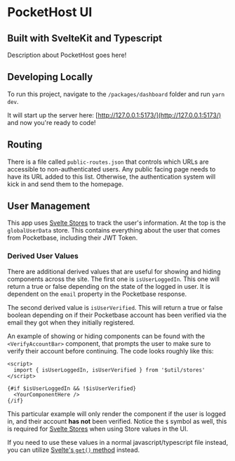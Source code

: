 # PocketHost UI

## Built with SvelteKit and Typescript

Description about PocketHost goes here!

## Developing Locally

To run this project, navigate to the `/packages/dashboard` folder and run `yarn dev`.

It will start up the server here: [http://127.0.0.1:5173/](http://127.0.0.1:5173/) and now you're ready to code!

## Routing

There is a file called `public-routes.json` that controls which URLs are accessible to non-authenticated users. Any public facing page needs to have its URL added to this list. Otherwise, the authentication system will kick in and send them to the homepage.

## User Management

This app uses [Svelte Stores](https://svelte.dev/docs#run-time-svelte-store) to track the user's information. At the top is the `globalUserData` store. This contains everything about the user that comes from Pocketbase, including their JWT Token.

### Derived User Values

There are additional derived values that are useful for showing and hiding components across the site. The first one is `isUserLoggedIn`. This one will return a true or false depending on the state of the logged in user. It is dependent on the `email` property in the Pocketbase response.

The second derived value is `isUserVerified`. This will return a true or false boolean depending on if their Pocketbase account has been verified via the email they got when they initially registered.

An example of showing or hiding components can be found with the `<VerifyAccountBar>` component, that prompts the user to make sure to verify their account before continuing. The code looks roughly like this:

```svelte
<script>
  import { isUserLoggedIn, isUserVerified } from '$util/stores'
</script>

{#if $isUserLoggedIn && !$isUserVerified}
  <YourComponentHere />
{/if}
```

This particular example will only render the component if the user is logged in, and their account **has not** been verified. Notice the `$` symbol as well, this is required for [Svelte Stores](https://svelte.dev/docs#run-time-svelte-store) when using Store values in the UI.

If you need to use these values in a normal javascript/typescript file instead, you can utilize [Svelte's `get()` method](https://svelte.dev/docs#run-time-svelte-store-get) instead.
